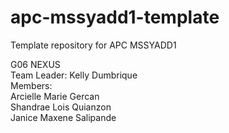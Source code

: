 # apc-mssyadd1-template
Template repository for APC MSSYADD1

G06 NEXUS   
Team Leader: Kelly Dumbrique         
Members:         
Arcielle Marie Gercan         
Shandrae Lois Quianzon       
Janice Maxene Salipande        
